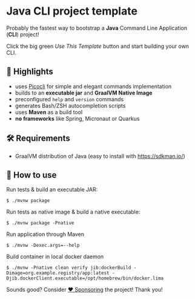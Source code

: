 # Java CLI project template

Probably the fastest way to bootstrap a **Java** Command Line Application (**CLI**) project!

Click the big green *Use This Template* button and start building your own CLI.

## 🤩 Highlights

- uses [Picocli](https://picocli.info/) for simple and elegant commands implementation
- builds to an **executable jar** and **GraalVM Native Image**
- preconfigured `help` and `version` commands
- generates Bash/ZSH autocompletion scripts
- uses **Maven** as a build tool
- **no frameworks** like Spring, Micronaut or Quarkus

## 🛠 Requirements

- GraalVM distribution of Java (easy to install with https://sdkman.io/)

## 🤔 How to use

Run tests & build an executable JAR:

```shell
$ ./mvnw package
```

Run tests as native image & build a native executable:

```shell
$ ./mvnw package -Pnative
```

Run application through Maven

```shell
$ ./mvnw -Dexec.args=--help
```

Build container in local docker daemon

```shell
$ ./mvnw -Pnative clean verify jib:dockerBuild -Dimage=org.example.registry/app:latest -Djib.dockerClient.executable=/opt/homebrew/bin/docker.lima
```

Sounds good? Consider [❤️ Sponsoring](https://github.com/sponsors/maciejwalkowiak) the project! Thank you!
